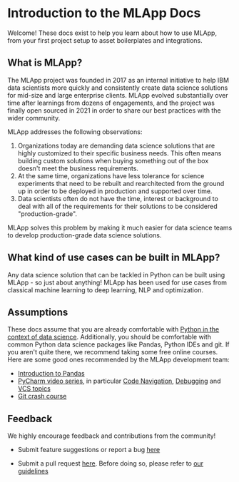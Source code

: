 # Introduction to the MLApp Docs

Welcome! These docs exist to help you learn about how to use MLApp, from your first project setup to asset boilerplates and integrations.

## What is MLApp?

The MLApp project was founded in 2017 as an internal initiative to help IBM data scientists more quickly and consistently create data science solutions for mid-size and large enterprise clients. MLApp evolved substantially over time after learnings from dozens of engagements, and the project was finally open sourced in 2021 in order to share our best practices with the wider community.

MLApp addresses the following observations:

1. Organizations today are demanding data science solutions that are highly customized to their specific business needs. This often means building custom solutions when buying something out of the box doesn't meet the business requirements.
2. At the same time, organizations have less tolerance for science experiments that need to be rebuilt and rearchitected from the ground up in order to be deployed in production and supported over time.
3. Data scientists often do not have the time, interest or background to deal with all of the requirements for their solutions to be considered "production-grade".

MLApp solves this problem by making it much easier for data science teams to develop production-grade data science solutions.

## What kind of use cases can be built in MLApp?

Any data science solution that can be tackled in Python can be built using MLApp - so just about anything! MLApp has been used for use cases from classical machine learning to deep learning, NLP and optimization.

## Assumptions

These docs assume that you are already comfortable with [Python in the context of data science](https://www.coursera.org/learn/python-data-analysis). Additionally, you should be comfortable with common Python data science packages like Pandas, Python IDEs and git. If you aren't quite there, we recommend taking some free online courses. Here are some good ones recommended by the MLApp development team:

- [Introduction to Pandas](https://www.youtube.com/watch?v=otCriSKVV_8)
- [PyCharm video series](https://www.youtube.com/playlist?list=PLQ176FUIyIUZ1mwB-uImQE-gmkwzjNLjP), in particular [Code Navigation](https://www.youtube.com/watch?v=jmTo5xTRka8&list=PLQ176FUIyIUZ1mwB-uImQE-gmkwzjNLjP&index=6), [Debugging](https://www.youtube.com/watch?v=QJtWxm12Eo0&list=PLQ176FUIyIUZ1mwB-uImQE-gmkwzjNLjP&index=7) and [VCS topics](https://www.youtube.com/watch?v=jFnYQbUZQlA&list=PLQ176FUIyIUZ1mwB-uImQE-gmkwzjNLjP&index=11)
- [Git crash course](https://www.atlassian.com/git/tutorials)


## Feedback

We highly encourage feedback and contributions from the community!

- Submit feature suggestions or report a bug [here](https://github.com/IBM/mlapp/issues)

- Submit a pull request [here](https://github.com/IBM/mlapp/pulls). Before doing so, please refer to [our guidelines]([./CONTRIBUTING.md](https://github.com/IBM/mlapp/blob/README/CONTRIBUTING.md))